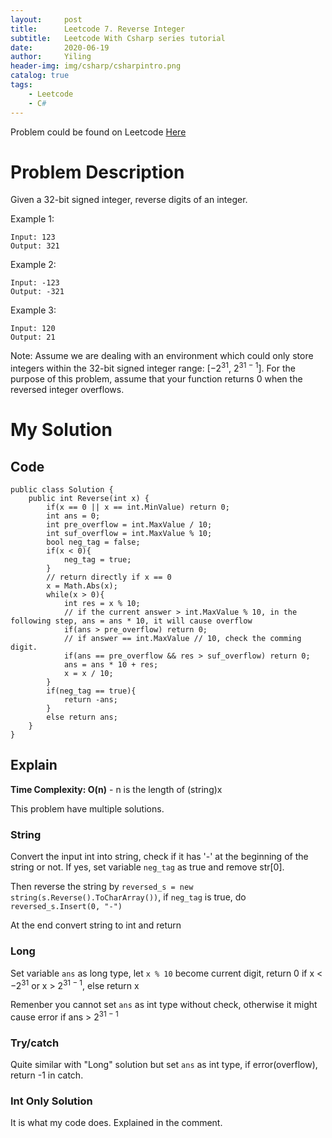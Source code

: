 ```yaml
---
layout:     post
title:      Leetcode 7. Reverse Integer
subtitle:   Leetcode With Csharp series tutorial
date:       2020-06-19
author:     Yiling
header-img: img/csharp/csharpintro.png
catalog: true
tags:
    - Leetcode
    - C#
---
```


Problem could be found on Leetcode [Here](https://leetcode.com/problems/reverse-integer/)

# Problem Description

Given a 32-bit signed integer, reverse digits of an integer.

Example 1:
```
Input: 123
Output: 321
```
Example 2:
```
Input: -123
Output: -321
```
Example 3:
```
Input: 120
Output: 21
```
Note:
Assume we are dealing with an environment which could only store integers within the 32-bit signed integer range: [−2<sup>31</sup>,  2<sup>31 − 1</sup>]. For the purpose of this problem, assume that your function returns 0 when the reversed integer overflows.

# My Solution

## Code
```
public class Solution {
    public int Reverse(int x) {
        if(x == 0 || x == int.MinValue) return 0;
        int ans = 0;
        int pre_overflow = int.MaxValue / 10;
        int suf_overflow = int.MaxValue % 10;
        bool neg_tag = false;
        if(x < 0){
            neg_tag = true;
        }
        // return directly if x == 0
        x = Math.Abs(x);
        while(x > 0){
            int res = x % 10;
            // if the current answer > int.MaxValue % 10, in the following step, ans = ans * 10, it will cause overflow
            if(ans > pre_overflow) return 0;
            // if answer == int.MaxValue // 10, check the comming digit.
            if(ans == pre_overflow && res > suf_overflow) return 0;
            ans = ans * 10 + res;
            x = x / 10;
        }
        if(neg_tag == true){
            return -ans;
        }
        else return ans;
    }
}
```

## Explain

**Time Complexity: O(n)** - n is the length of (string)x

This problem have multiple solutions.

### String

Convert the input int into string, check if it has '-' at the beginning of the string or not. If yes, set variable ```neg_tag``` as true and remove str[0].

Then reverse the string by ```reversed_s = new string(s.Reverse().ToCharArray())```, if ```neg_tag``` is true, do ```reversed_s.Insert(0, "-")```

At the end convert string to int and return

### Long
Set variable ```ans``` as long type, let ``x % 10`` become current digit, return 0 if x < −2<sup>31</sup> or x > 2<sup>31 − 1</sup>, else return x

Remenber you cannot set ```ans``` as int type without check, otherwise it might cause error if ans > 2<sup>31 − 1</sup>

### Try/catch

Quite similar with "Long" solution but set ```ans``` as int type, if error(overflow), return -1 in catch.

### Int Only Solution

It is what my code does. Explained in the comment.